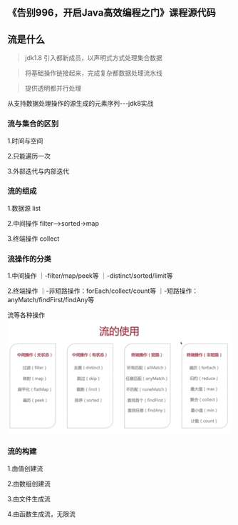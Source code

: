 ## 《告别996，开启Java高效编程之门》课程源代码

## 流是什么

> jdk1.8 引入都新成员，以声明式方式处理集合数据

> 将基础操作链接起来，完成复杂都数据处理流水线

> 提供透明都并行处理

从支持数据处理操作的源生成的元素序列---jdk8实战

### 流与集合的区别

1.时间与空间

2.只能遍历一次

3.外部迭代与内部迭代

### 流的组成
1.数据源 list

2.中间操作 filter——>sorted->map

3.终端操作 collect


### 流操作的分类
1.中间操作
    ｜-filter/map/peek等
    ｜-distinct/sorted/limit等

2.终端操作
    ｜-非短路操作：forEach/collect/count等
    ｜-短路操作：anyMatch/findFirst/findAny等
    
流等各种操作
![](/image1/C6A2C0491CC2B221F958D27AC70B08B5.jpg)



### 流的构建
1.由值创建流

2.由数组创建流

3.由文件生成流

4.由函数生成流，无限流